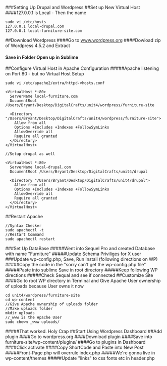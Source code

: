 ###Setting Up Drupal and Wordpress
##Set up New Virtual Host
####127.0.0.1 is Local - Then the name
```
sudo vi /etc/hosts
127.0.0.1 local-drupal.com
127.0.0.1 local-furniture-site.com
```
##Download Wordpress
####Go to www.wordpress.org
####Dowload zip of Wordpress 4.5.2 and Extract
#### Save in Folder Open up in Sublime
##Configure Virtual Host in Apache Configuration
#####Apache listening on Port 80 - but no Virtual Host Setup
```
sudo vi /etc/apache2/extra/httpd-vhosts.conf

<VirtualHost *:80>
  ServerName local-furniture.com
  DocumentRoot /Users/Bryant/Desktop/DigitalCrafts/unit4/wordpress/furniture-site

  <Directory "/Users/Bryant/Desktop/DigitalCrafts/unit4/wordpress/furniture-site">
    Allow from all
    Options +Includes +Indexes +FollowSymLinks
    AllowOverride all
    Require all granted
  </Directory>
</VirtualHost>

//Setup drupal as well

<VirtualHost *:80>
  ServerName local-drupal.com
  DocumentRoot /Users/Bryant/Desktop/DigitalCrafts/unit4/drupal

  <Directory "/Users/Bryant/Desktop/DigitalCrafts/unit4/drupal">
    Allow from all
    Options +Includes +Indexes +FollowSymLinks
    AllowOverride all
    Require all granted
  </Directory>
</VirtualHost>
```
##Restart Apache
```
//Syntax Checker
sudo apachectl -t
//Restart Command
sudo apachectl restart
```
###Set Up DataBase 
#####Went into Sequel Pro and created Database with name "Furniture"
#####Update Schema Priviliges for X user
###Update wp-config.php, Save, Run Install (following directions on WP)
#####Copy the code in the "sorry can't get the wp-config.php file"
#####Paste into sublime Save in root directory 
#####Keep following WP directions
#####Check Sequal and see if connected
##Customize Site
####Go to root WP directory in Terminal and Give Apache User ownership of uploads because User owns it now
```
cd unit4/wordpress/furniture-site
cd wp-content
//Give Apache ownership of uploads folder
//Make uploads folder
mkdir uploads
//_www is the Apache User
sudo chown _www uploads/
```
#####That worked. Holy Crap
##Start Using Wordpress Dashboard
##Add plugin
####Go to wordpress.org
####Download plugin
####Save into furniture-site/wp-content/plugins/
####Go to plugins in Dashboard
####Click activate
####Copy ShortCode and Paste into New Post
#####Front-Page.php will overrule index.php
#####We're gonna live in wp-content/themes
#####Update "links" to css fonts etc in header.php 


